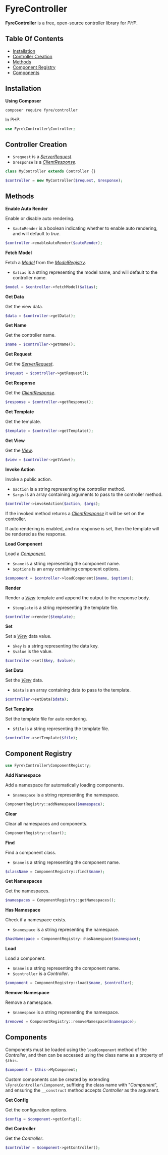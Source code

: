 # FyreController

**FyreController** is a free, open-source controller library for *PHP*.


## Table Of Contents
- [Installation](#installation)
- [Controller Creation](#controller-creation)
- [Methods](#methods)
- [Component Registry](#component-registry)
- [Components](#components)



## Installation

**Using Composer**

```
composer require fyre/controller
```

In PHP:

```php
use Fyre\Controller\Controller;
```


## Controller Creation

- `$request` is a [*ServerRequest*](https://github.com/elusivecodes/FyreServer#server-requests).
- `$response` is a [*ClientResponse*](https://github.com/elusivecodes/FyreServer#client-responses).

```php
class MyController extends Controller {}

$controller = new MyController($request, $response);
```


## Methods

**Enable Auto Render**

Enable or disable auto rendering.

- `$autoRender` is a boolean indicating whether to enable auto rendering, and will default to *true*.

```php
$controller->enableAutoRender($autoRender);
```

**Fetch Model**

Fetch a [*Model*](https://github.com/elusivecodes/FyreORM#models) from the [*ModelRegistry*](https://github.com/elusivecodes/FyreORM).

- `$alias` is a string representing the model name, and will default to the controller name.

```php
$model = $controller->fetchModel($alias);
```

**Get Data**

Get the view data.

```php
$data = $controller->getData();
```

**Get Name**

Get the controller name.

```php
$name = $controller->getName();
```

**Get Request**

Get the [*ServerRequest*](https://github.com/elusivecodes/FyreServer#server-requests).

```php
$request = $controller->getRequest();
```

**Get Response**

Get the [*ClientResponse*](https://github.com/elusivecodes/FyreServer#client-responses).

```php
$response = $controller->getResponse();
```

**Get Template**

Get the template.

```php
$template = $controller->getTemplate();
```

**Get View**

Get the [*View*](https://github.com/elusivecodes/FyreView).

```php
$view = $controller->getView();
```

**Invoke Action**

Invoke a public action.

- `$action` is a string representing the controller method.
- `$args` is an array containing arguments to pass to the controller method.

```php
$controller->invokeAction($action, $args);
```

If the invoked method returns a [*ClientResponse*](https://github.com/elusivecodes/FyreServer#client-responses) it will be set on the controller.

If auto rendering is enabled, and no response is set, then the template will be rendered as the response.

**Load Component**

Load a [*Component*](#components).

- `$name` is a string representing the component name.
- `$options` is an array containing component options.

```php
$component = $controller->loadComponent($name, $options);
```

**Render**

Render a [*View*](https://github.com/elusivecodes/FyreView) template and append the output to the response body.

- `$template` is a string representing the template file.

```php
$controller->render($template);
```

**Set**

Set a [*View*](https://github.com/elusivecodes/FyreView) data value.

- `$key` is a string representing the data key.
- `$value` is the value.

```php
$controller->set($key, $value);
```

**Set Data**

Set the [*View*](https://github.com/elusivecodes/FyreView) data.

- `$data` is an array containing data to pass to the template.

```php
$controller->setData($data);
```

**Set Template**

Set the template file for auto rendering.

- `$file` is a string representing the template file.

```php
$controller->setTemplate($file);
```


## Component Registry

```php
use Fyre\Controller\ComponentRegistry;
```

**Add Namespace**

Add a namespace for automatically loading components.

- `$namespace` is a string representing the namespace.

```php
ComponentRegistry::addNamespace($namespace);
```

**Clear**

Clear all namespaces and components.

```php
ComponentRegistry::clear();
```

**Find**

Find a component class.

- `$name` is a string representing the component name.

```php
$className = ComponentRegistry::find($name);
```

**Get Namespaces**

Get the namespaces.

```php
$namespaces = ComponentRegistry::getNamespaces();
```

**Has Namespace**

Check if a namespace exists.

- `$namespace` is a string representing the namespace.

```php
$hasNamespace = ComponentRegistry::hasNamespace($namespace);
```

**Load**

Load a component.

- `$name` is a string representing the component name.
- `$controller` is a *Controller*.

```php
$component = ComponentRegistry::load($name, $controller);
```

**Remove Namespace**

Remove a namespace.

- `$namespace` is a string representing the namespace.

```php
$removed = ComponentRegistry::removeNamespace($namespace);
```

## Components

Components must be loaded using the `loadComponent` method of the *Controller*, and then can be accessed using the class name as a property of `$this`.

```php
$component = $this->MyComponent;
```

Custom components can be created by extending `\Fyre\Controller\Component`, suffixing the class name with "*Component*", and ensuring the `__construct` method accepts *Controller* as the argument.

**Get Config**

Get the configuration options.

```php
$config = $component->getConfig();
```

**Get Controller**

Get the *Controller*.

```php
$controller = $component->getController();
```